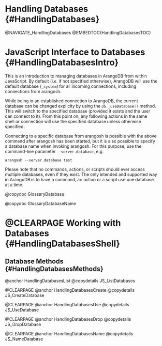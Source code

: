 Handling Databases {#HandlingDatabases}
=======================================

@NAVIGATE_HandlingDatabases
@EMBEDTOC{HandlingDatabasesTOC}

JavaScript Interface to Databases {#HandlingDatabasesIntro}
===========================================================

This is an introduction to managing databases in ArangoDB from within 
JavaScript. By default (i.e. if not specified otherwise), ArangoDB
will use the default database (`_system`) for all incoming connections,
including connections from arangosh.

While being in an established connection to ArangoDB, the current
database can be changed explicity by using the `db._useDatabase()`
method. This will switch to the specified database (provided it
exists and the user can connect to it). From this point on, any
following actions in the same shell or connection will use the
specified database unless otherwise specified.

Connecting to a specific database from arangosh is possible with
the above command after arangosh has been started, but it is also
possible to specify a database name when invoking arangosh. 
For this purpose, use the command-line parameter `--server.database`,
e.g.

    arangosh --server.database test 

Please note that no commands, actions, or scripts should ever
access multiple databases, even if they exist. The only intended and
supported way in ArangoDB is to have a command, an action or a 
script use one database at a time.

@copydoc GlossaryDatabase

@copydoc GlossaryDatabaseName

@CLEARPAGE
Working with Databases {#HandlingDatabasesShell}
================================================

Database Methods {#HandlingDatabasesMethods}
--------------------------------------------

@anchor HandlingDatabasesList
@copydetails JS_ListDatabases

@CLEARPAGE
@anchor HandlingDatabasesCreate
@copydetails JS_CreateDatabase

@CLEARPAGE
@anchor HandlingDatabasesUse
@copydetails JS_UseDatabase

@CLEARPAGE
@anchor HandlingDatabasesDrop
@copydetails JS_DropDatabase

@CLEARPAGE
@anchor HandlingDatabasesName
@copydetails JS_NameDatabase

